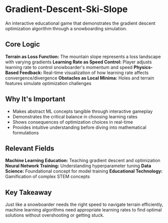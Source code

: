 # Gradient-Descent-Ski-Slope

An interactive educational game that demonstrates the gradient descent optimization algorithm through a snowboarding simulation.

## Core Logic
**Terrain as Loss Function:** The mountain slope represents a loss landscape with varying gradients
**Learning Rate as Speed Control:** Player adjusts learning rate to control snowboarder's momentum and speed
**Physics-Based Feedback:** Real-time visualization of how learning rate affects convergence/divergence
**Obstacles as Local Minima:** Holes and terrain features simulate optimization challenges

## Why It's Important
- Makes abstract ML concepts tangible through interactive gameplay
- Demonstrates the critical balance in choosing learning rates
- Shows consequences of optimization choices in real-time
- Provides intuitive understanding before diving into mathematical formulations

## Relevant Fields
**Machine Learning Education:** Teaching gradient descent and optimization
**Neural Network Training:** Understanding hyperparameter tuning
**Data Science:** Foundational concept for model training
**Educational Technology:** Gamification of complex STEM concepts

## Key Takeaway
Just like a snowboarder needs the right speed to navigate terrain efficiently, machine learning algorithms need appropriate learning rates to find optimal solutions without overshooting or getting stuck.
